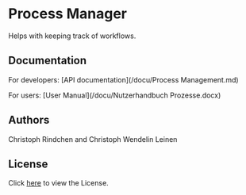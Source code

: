 # Process Manager

Helps with keeping track of workflows.

## Documentation
For developers: [API documentation](/docu/Process Management.md)

For users: [User Manual](/docu/Nutzerhandbuch Prozesse.docx)

## Authors
Christoph Rindchen and Christoph Wendelin Leinen

## License
Click [here](/LICENSE) to view the License.
